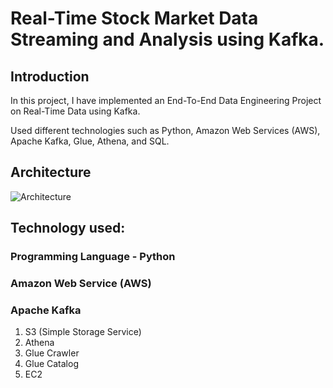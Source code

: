# Real-Time Stock Market Data Streaming and Analysis using Kafka.

## Introduction

In this project, I have implemented an End-To-End Data Engineering Project on Real-Time Data using Kafka.

Used different technologies such as Python, Amazon Web Services (AWS), Apache Kafka, Glue, Athena, and SQL.

## Architecture
![Architecture](https://github.com/lokesh75-kank/Realtime_ETL_Kafka_AWS/assets/85188079/a99812a6-41b8-4a11-afc0-9504f115727d)

## Technology used:

### Programming Language - Python
### Amazon Web Service (AWS)
### Apache Kafka
1. S3 (Simple Storage Service)
2. Athena
3. Glue Crawler
4. Glue Catalog
5. EC2
